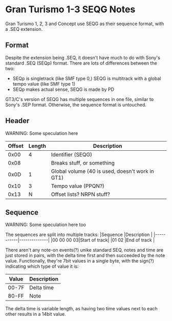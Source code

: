 Gran Turismo 1-3 SEQG Notes
===========================
Gran Turismo 1, 2, 3 and Concept use SEQG as their sequence format, with a .SEQ extension.

Format
------

Despite the extension being .SEQ, it doesn't have much to do with Sony's standard .SEQ (SEQp) format. There are lots of differences between the two:
- SEQp is singletrack (like SMF type 0,) SEQG is multitrack with a global tempo value (like SMF type 1)
- SEQp makes actual sense, SEQG is made by PD

GT3/C's version of SEQG has multiple sequences in one file, similar to Sony's .SEP format. Otherwise, the sequence format is untouched.

Header
------

WARNING: Some speculation here

|Offset|Length|Description                                    |
|------|------|-----------------------------------------------|
|  0x00|     4|Identifier (SEQG)                              |
|  0x08|      |Breaks stuff, or something                     |
|  0x0D|     1|Global volume (40 is used, doesn't work in GT1)|
|  0x10|     3|Tempo value (PPQN?)                            |
|  0x13|     N|Offset lists? NRPN stuff?                      |

Sequence
--------

WARNING: Some speculation here too

The sequences are split into multiple tracks:
|Sequence   |Description   |
|-----------|--------------|
|00 00 00 03|Start of track|
|01 02      |End of track  |

There aren't any note-on events(?) unike standard SEQ, notes and time are just stored in pairs, with the delta time first and then succeeded by the note value. Functionally, they're 7bit values in a single byte, with the sign(?) indicating which type of value it is:

|Value|Description|
|-----|-----------|
|00-7F|Delta time |
|80-FF|Note       |

The delta time is variable length, as having two time values next to each other results in a 14bit value.
